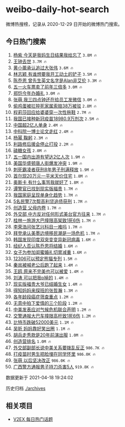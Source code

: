 # weibo-daily-hot-search

微博热搜榜，记录从 2020-12-29 日开始的微博热门搜索。

## 今日热门搜索

<!-- BEGIN -->

1. [杨紫 今天是我妈生日结果我给忘了](https://s.weibo.com/weibo?q=%E6%9D%A8%E7%B4%AB%20%E4%BB%8A%E5%A4%A9%E6%98%AF%E6%88%91%E5%A6%88%E7%94%9F%E6%97%A5%E7%BB%93%E6%9E%9C%E6%88%91%E7%BB%99%E5%BF%98%E4%BA%86&Refer=top) `3.8M 🔥`
1. [王钟去世](https://s.weibo.com/weibo?q=%23%E7%8E%8B%E9%92%9F%E5%8E%BB%E4%B8%96%23&Refer=top) `3.7M 🔥`
1. [黄小蕾承认追过大张伟](https://s.weibo.com/weibo?q=%23%E9%BB%84%E5%B0%8F%E8%95%BE%E6%89%BF%E8%AE%A4%E8%BF%BD%E8%BF%87%E5%A4%A7%E5%BC%A0%E4%BC%9F%23&Refer=top) `3.6M 🔥`
1. [林志颖 有谁想要我开工动土的铲子](https://s.weibo.com/weibo?q=%E6%9E%97%E5%BF%97%E9%A2%96%20%E6%9C%89%E8%B0%81%E6%83%B3%E8%A6%81%E6%88%91%E5%BC%80%E5%B7%A5%E5%8A%A8%E5%9C%9F%E7%9A%84%E9%93%B2%E5%AD%90&Refer=top) `3.5M 🔥`
1. [陈乔恩 曾先生英文名字是Alan非艾伦](https://s.weibo.com/weibo?q=%E9%99%88%E4%B9%94%E6%81%A9%20%E6%9B%BE%E5%85%88%E7%94%9F%E8%8B%B1%E6%96%87%E5%90%8D%E5%AD%97%E6%98%AFAlan%E9%9D%9E%E8%89%BE%E4%BC%A6&Refer=top) `3.3M 🔥`
1. [五一火车票卖了前年三倍多](https://s.weibo.com/weibo?q=%23%E4%BA%94%E4%B8%80%E7%81%AB%E8%BD%A6%E7%A5%A8%E5%8D%96%E4%BA%86%E5%89%8D%E5%B9%B4%E4%B8%89%E5%80%8D%E5%A4%9A%23&Refer=top) `3.0M 🔥`
1. [郑恺今年办婚礼](https://s.weibo.com/weibo?q=%E9%83%91%E6%81%BA%E4%BB%8A%E5%B9%B4%E5%8A%9E%E5%A9%9A%E7%A4%BC&Refer=top) `3.0M 🔥`
1. [张萌 我三四点钟还在给员工发微信](https://s.weibo.com/weibo?q=%E5%BC%A0%E8%90%8C%20%E6%88%91%E4%B8%89%E5%9B%9B%E7%82%B9%E9%92%9F%E8%BF%98%E5%9C%A8%E7%BB%99%E5%91%98%E5%B7%A5%E5%8F%91%E5%BE%AE%E4%BF%A1&Refer=top) `3.0M 🔥`
1. [偷鸡蛋被拦猝死家属索赔38万被驳](https://s.weibo.com/weibo?q=%23%E5%81%B7%E9%B8%A1%E8%9B%8B%E8%A2%AB%E6%8B%A6%E7%8C%9D%E6%AD%BB%E5%AE%B6%E5%B1%9E%E7%B4%A2%E8%B5%9438%E4%B8%87%E8%A2%AB%E9%A9%B3%23&Refer=top) `2.8M 🔥`
1. [程莉莎回应给婆婆穿一次性拖鞋](https://s.weibo.com/weibo?q=%23%E7%A8%8B%E8%8E%89%E8%8E%8E%E5%9B%9E%E5%BA%94%E7%BB%99%E5%A9%86%E5%A9%86%E7%A9%BF%E4%B8%80%E6%AC%A1%E6%80%A7%E6%8B%96%E9%9E%8B%23&Refer=top) `2.7M 🔥`
1. [我国已接种新冠疫苗18980.9万剂次](https://s.weibo.com/weibo?q=%23%E6%88%91%E5%9B%BD%E5%B7%B2%E6%8E%A5%E7%A7%8D%E6%96%B0%E5%86%A0%E7%96%AB%E8%8B%9718980.9%E4%B8%87%E5%89%82%E6%AC%A1%23&Refer=top) `2.5M 🔥`
1. [中国超2亿人单身](https://s.weibo.com/weibo?q=%23%E4%B8%AD%E5%9B%BD%E8%B6%852%E4%BA%BF%E4%BA%BA%E5%8D%95%E8%BA%AB%23&Refer=top) `2.4M 🔥`
1. [中科院一博士论文走红](https://s.weibo.com/weibo?q=%23%E4%B8%AD%E7%A7%91%E9%99%A2%E4%B8%80%E5%8D%9A%E5%A3%AB%E8%AE%BA%E6%96%87%E8%B5%B0%E7%BA%A2%23&Refer=top) `2.4M 🔥`
1. [杨幂 鞠躬](https://s.weibo.com/weibo?q=%E6%9D%A8%E5%B9%82%20%E9%9E%A0%E8%BA%AC&Refer=top) `2.3M 🔥`
1. [利路修后援会停止打投](https://s.weibo.com/weibo?q=%23%E5%88%A9%E8%B7%AF%E4%BF%AE%E5%90%8E%E6%8F%B4%E4%BC%9A%E5%81%9C%E6%AD%A2%E6%89%93%E6%8A%95%23&Refer=top) `2.2M 🔥`
1. [磕糖女孩](https://s.weibo.com/weibo?q=%23%E7%A3%95%E7%B3%96%E5%A5%B3%E5%AD%A9%23&Refer=top) `2.0M 🔥`
1. [五一国内出游有望达2亿人次](https://s.weibo.com/weibo?q=%23%E4%BA%94%E4%B8%80%E5%9B%BD%E5%86%85%E5%87%BA%E6%B8%B8%E6%9C%89%E6%9C%9B%E8%BE%BE2%E4%BA%BF%E4%BA%BA%E6%AC%A1%23&Refer=top) `1.9M 🔥`
1. [美国华盛顿唐人街爆发冲突](https://s.weibo.com/weibo?q=%E7%BE%8E%E5%9B%BD%E5%8D%8E%E7%9B%9B%E9%A1%BF%E5%94%90%E4%BA%BA%E8%A1%97%E7%88%86%E5%8F%91%E5%86%B2%E7%AA%81&Refer=top) `1.9M 🔥`
1. [刺死霸凌者获刑8年男子刑满释放](https://s.weibo.com/weibo?q=%E5%88%BA%E6%AD%BB%E9%9C%B8%E5%87%8C%E8%80%85%E8%8E%B7%E5%88%918%E5%B9%B4%E7%94%B7%E5%AD%90%E5%88%91%E6%BB%A1%E9%87%8A%E6%94%BE&Refer=top) `1.9M 🔥`
1. [首尔现20万元一平米天价住宅](https://s.weibo.com/weibo?q=%23%E9%A6%96%E5%B0%94%E7%8E%B020%E4%B8%87%E5%85%83%E4%B8%80%E5%B9%B3%E7%B1%B3%E5%A4%A9%E4%BB%B7%E4%BD%8F%E5%AE%85%23&Refer=top) `1.8M 🔥`
1. [奥斯卡 有什么事骂我就好了](https://s.weibo.com/weibo?q=%E5%A5%A5%E6%96%AF%E5%8D%A1%20%E6%9C%89%E4%BB%80%E4%B9%88%E4%BA%8B%E9%AA%82%E6%88%91%E5%B0%B1%E5%A5%BD%E4%BA%86&Refer=top) `1.8M 🔥`
1. [谭警官已找到现实版福贵](https://s.weibo.com/weibo?q=%23%E8%B0%AD%E8%AD%A6%E5%AE%98%E5%B7%B2%E6%89%BE%E5%88%B0%E7%8E%B0%E5%AE%9E%E7%89%88%E7%A6%8F%E8%B4%B5%23&Refer=top) `1.7M 🔥`
1. [我国家庭呈现单身化趋势](https://s.weibo.com/weibo?q=%23%E6%88%91%E5%9B%BD%E5%AE%B6%E5%BA%AD%E5%91%88%E7%8E%B0%E5%8D%95%E8%BA%AB%E5%8C%96%E8%B6%8B%E5%8A%BF%23&Refer=top) `1.7M 🔥`
1. [5名民警7次帮高利贷追债获刑](https://s.weibo.com/weibo?q=5%E5%90%8D%E6%B0%91%E8%AD%A67%E6%AC%A1%E5%B8%AE%E9%AB%98%E5%88%A9%E8%B4%B7%E8%BF%BD%E5%80%BA%E8%8E%B7%E5%88%91&Refer=top) `1.7M 🔥`
1. [创造营 父母内卷](https://s.weibo.com/weibo?q=%E5%88%9B%E9%80%A0%E8%90%A5%20%E7%88%B6%E6%AF%8D%E5%86%85%E5%8D%B7&Refer=top) `1.7M 🔥`
1. [外交部 中方反对任何形式美台官方往来](https://s.weibo.com/weibo?q=%E5%A4%96%E4%BA%A4%E9%83%A8%20%E4%B8%AD%E6%96%B9%E5%8F%8D%E5%AF%B9%E4%BB%BB%E4%BD%95%E5%BD%A2%E5%BC%8F%E7%BE%8E%E5%8F%B0%E5%AE%98%E6%96%B9%E5%BE%80%E6%9D%A5&Refer=top) `1.7M 🔥`
1. [桂林一旅游大巴撞限高架致1死6伤](https://s.weibo.com/weibo?q=%23%E6%A1%82%E6%9E%97%E4%B8%80%E6%97%85%E6%B8%B8%E5%A4%A7%E5%B7%B4%E6%92%9E%E9%99%90%E9%AB%98%E6%9E%B6%E8%87%B41%E6%AD%BB6%E4%BC%A4%23&Refer=top) `1.7M 🔥`
1. [李荣浩问张艺兴科目一难吗](https://s.weibo.com/weibo?q=%23%E6%9D%8E%E8%8D%A3%E6%B5%A9%E9%97%AE%E5%BC%A0%E8%89%BA%E5%85%B4%E7%A7%91%E7%9B%AE%E4%B8%80%E9%9A%BE%E5%90%97%23&Refer=top) `1.7M 🔥`
1. [拜登承认美墨边境移民潮是一场危机](https://s.weibo.com/weibo?q=%E6%8B%9C%E7%99%BB%E6%89%BF%E8%AE%A4%E7%BE%8E%E5%A2%A8%E8%BE%B9%E5%A2%83%E7%A7%BB%E6%B0%91%E6%BD%AE%E6%98%AF%E4%B8%80%E5%9C%BA%E5%8D%B1%E6%9C%BA&Refer=top) `1.7M 🔥`
1. [韩国发现印度双突变变异新冠病毒](https://s.weibo.com/weibo?q=%E9%9F%A9%E5%9B%BD%E5%8F%91%E7%8E%B0%E5%8D%B0%E5%BA%A6%E5%8F%8C%E7%AA%81%E5%8F%98%E5%8F%98%E5%BC%82%E6%96%B0%E5%86%A0%E7%97%85%E6%AF%92&Refer=top) `1.6M 🔥`
1. [经纪人否认陈乔恩将结婚](https://s.weibo.com/weibo?q=%23%E7%BB%8F%E7%BA%AA%E4%BA%BA%E5%90%A6%E8%AE%A4%E9%99%88%E4%B9%94%E6%81%A9%E5%B0%86%E7%BB%93%E5%A9%9A%23&Refer=top) `1.6M 🔥`
1. [女子为参加闺蜜婚礼切胃减重](https://s.weibo.com/weibo?q=%23%E5%A5%B3%E5%AD%90%E4%B8%BA%E5%8F%82%E5%8A%A0%E9%97%BA%E8%9C%9C%E5%A9%9A%E7%A4%BC%E5%88%87%E8%83%83%E5%87%8F%E9%87%8D%23&Refer=top) `1.6M 🔥`
1. [12306可以预定熊猫专列](https://s.weibo.com/weibo?q=12306%E5%8F%AF%E4%BB%A5%E9%A2%84%E5%AE%9A%E7%86%8A%E7%8C%AB%E4%B8%93%E5%88%97&Refer=top) `1.5M 🔥`
1. [秦岚被喊老公后跑了起来](https://s.weibo.com/weibo?q=%23%E7%A7%A6%E5%B2%9A%E8%A2%AB%E5%96%8A%E8%80%81%E5%85%AC%E5%90%8E%E8%B7%91%E4%BA%86%E8%B5%B7%E6%9D%A5%23&Refer=top) `1.4M 🔥`
1. [王鸥 原来不完美也可以被爱](https://s.weibo.com/weibo?q=%E7%8E%8B%E9%B8%A5%20%E5%8E%9F%E6%9D%A5%E4%B8%8D%E5%AE%8C%E7%BE%8E%E4%B9%9F%E5%8F%AF%E4%BB%A5%E8%A2%AB%E7%88%B1&Refer=top) `1.4M 🔥`
1. [刘涛 可以把我p掉的](https://s.weibo.com/weibo?q=%E5%88%98%E6%B6%9B%20%E5%8F%AF%E4%BB%A5%E6%8A%8A%E6%88%91p%E6%8E%89%E7%9A%84&Refer=top) `1.4M 🔥`
1. [现实版福贵大爷已结婚生女](https://s.weibo.com/weibo?q=%23%E7%8E%B0%E5%AE%9E%E7%89%88%E7%A6%8F%E8%B4%B5%E5%A4%A7%E7%88%B7%E5%B7%B2%E7%BB%93%E5%A9%9A%E7%94%9F%E5%A5%B3%23&Refer=top) `1.4M 🔥`
1. [得知妈妈来探班的张哲瀚](https://s.weibo.com/weibo?q=%23%E5%BE%97%E7%9F%A5%E5%A6%88%E5%A6%88%E6%9D%A5%E6%8E%A2%E7%8F%AD%E7%9A%84%E5%BC%A0%E5%93%B2%E7%80%9A%23&Refer=top) `1.3M 🔥`
1. [各年龄段癌症筛查重点](https://s.weibo.com/weibo?q=%23%E5%90%84%E5%B9%B4%E9%BE%84%E6%AE%B5%E7%99%8C%E7%97%87%E7%AD%9B%E6%9F%A5%E9%87%8D%E7%82%B9%23&Refer=top) `1.2M 🔥`
1. [无意中拍下爱情的三个阶段](https://s.weibo.com/weibo?q=%23%E6%97%A0%E6%84%8F%E4%B8%AD%E6%8B%8D%E4%B8%8B%E7%88%B1%E6%83%85%E7%9A%84%E4%B8%89%E4%B8%AA%E9%98%B6%E6%AE%B5%23&Refer=top) `1.2M 🔥`
1. [中美发表应对气候危机联合声明](https://s.weibo.com/weibo?q=%E4%B8%AD%E7%BE%8E%E5%8F%91%E8%A1%A8%E5%BA%94%E5%AF%B9%E6%B0%94%E5%80%99%E5%8D%B1%E6%9C%BA%E8%81%94%E5%90%88%E5%A3%B0%E6%98%8E&Refer=top) `1.2M 🔥`
1. [交警通报大巴车撞限高杆致1死6伤](https://s.weibo.com/weibo?q=%E4%BA%A4%E8%AD%A6%E9%80%9A%E6%8A%A5%E5%A4%A7%E5%B7%B4%E8%BD%A6%E6%92%9E%E9%99%90%E9%AB%98%E6%9D%86%E8%87%B41%E6%AD%BB6%E4%BC%A4&Refer=top) `1.2M 🔥`
1. [比特币跌破52000美元](https://s.weibo.com/weibo?q=%23%E6%AF%94%E7%89%B9%E5%B8%81%E8%B7%8C%E7%A0%B452000%E7%BE%8E%E5%85%83%23&Refer=top) `1.1M 🔥`
1. [吴昕 妈妈靠好笑出圈](https://s.weibo.com/weibo?q=%E5%90%B4%E6%98%95%20%E5%A6%88%E5%A6%88%E9%9D%A0%E5%A5%BD%E7%AC%91%E5%87%BA%E5%9C%88&Refer=top) `1.1M 🔥`
1. [胡兵走秀款是20年前演出服](https://s.weibo.com/weibo?q=%23%E8%83%A1%E5%85%B5%E8%B5%B0%E7%A7%80%E6%AC%BE%E6%98%AF20%E5%B9%B4%E5%89%8D%E6%BC%94%E5%87%BA%E6%9C%8D%23&Refer=top) `1.0M 🔥`
1. [创造营排名](https://s.weibo.com/weibo?q=%E5%88%9B%E9%80%A0%E8%90%A5%E6%8E%92%E5%90%8D&Refer=top) `1.0M 🔥`
1. [外交部副部长说中美关系要拨乱反正](https://s.weibo.com/weibo?q=%E5%A4%96%E4%BA%A4%E9%83%A8%E5%89%AF%E9%83%A8%E9%95%BF%E8%AF%B4%E4%B8%AD%E7%BE%8E%E5%85%B3%E7%B3%BB%E8%A6%81%E6%8B%A8%E4%B9%B1%E5%8F%8D%E6%AD%A3&Refer=top) `986.7K 🔥`
1. [打疫苗时男生把脸埋在同学怀里](https://s.weibo.com/weibo?q=%E6%89%93%E7%96%AB%E8%8B%97%E6%97%B6%E7%94%B7%E7%94%9F%E6%8A%8A%E8%84%B8%E5%9F%8B%E5%9C%A8%E5%90%8C%E5%AD%A6%E6%80%80%E9%87%8C&Refer=top) `986.0K 🔥`
1. [张萌 以后坚决改正](https://s.weibo.com/weibo?q=%E5%BC%A0%E8%90%8C%20%E4%BB%A5%E5%90%8E%E5%9D%9A%E5%86%B3%E6%94%B9%E6%AD%A3&Refer=top) `986.0K 🔥`
1. [广西警方通报男子持刀杀害5人](https://s.weibo.com/weibo?q=%E5%B9%BF%E8%A5%BF%E8%AD%A6%E6%96%B9%E9%80%9A%E6%8A%A5%E7%94%B7%E5%AD%90%E6%8C%81%E5%88%80%E6%9D%80%E5%AE%B35%E4%BA%BA&Refer=top) `919.8K 🔥`

数据更新于 2021-04-18 19:24:02

<!-- END -->

历史归档 [./archives](./archives)

## 相关项目

- [V2EX 每日热门话题](https://github.com/boojack/v2ex-daily-hot-topic)
